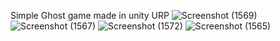 Simple Ghost game made in unity URP 
![Screenshot (1569)](https://github.com/user-attachments/assets/a0dc5890-8b35-4b8b-b376-1107f021bbff)
![Screenshot (1567)](https://github.com/user-attachments/assets/b01ad574-2258-4dcd-99c0-ea84d28ad38c)
![Screenshot (1572)](https://github.com/user-attachments/assets/30b34f12-6ba3-43f7-9d2c-ade9fed69be6)
![Screenshot (1565)](https://github.com/user-attachments/assets/cf300280-c193-40b7-b00e-c7a4a4c58a7c)
